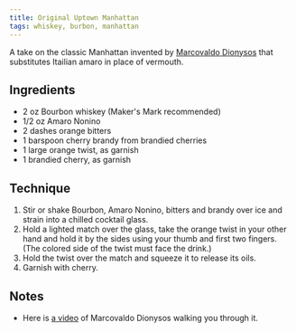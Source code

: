 ```yaml
---
title: Original Uptown Manhattan
tags: whiskey, burbon, manhattan
---
```


A take on the classic Manhattan invented by [Marcovaldo Dionysos](http://www.sfgate.com/food/article/BAR-STARS-Marcovaldo-Dionysos-3171394.php) that substitutes Itailian amaro in place of vermouth.


Ingredients
-----------

* 2 oz Bourbon whiskey (Maker's Mark recommended)
* 1/2 oz Amaro Nonino
* 2 dashes orange bitters
* 1 barspoon cherry brandy from brandied cherries
* 1 large orange twist, as garnish
* 1 brandied cherry, as garnish


Technique
-----------

1. Stir or shake Bourbon, Amaro Nonino, bitters and brandy over ice and strain into a chilled cocktail glass.
2. Hold a lighted match over the glass, take the orange twist in your other hand and hold it by the sides using your thumb and first two fingers. (The colored side of the twist must face the drink.)
3. Hold the twist over the match and squeeze it to release its oils.
4. Garnish with cherry.


Notes
-----------

* Here is [a video](http://vimeo.com/3967294) of Marcovaldo Dionysos walking you through it.